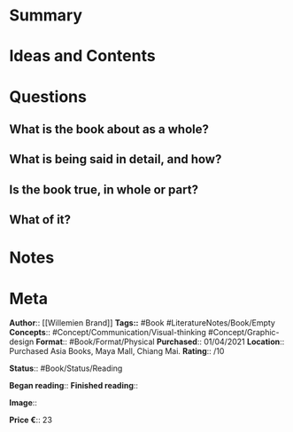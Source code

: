 # Summary

# Ideas and Contents

# Questions
## What is the book about as a whole?

## What is being said in detail, and how?

## Is the book true, in whole or part?

## What of it?

# Notes

# Meta
**Author**:: [[Willemien Brand]]
**Tags::** #Book #LiteratureNotes/Book/Empty
**Concepts**:: #Concept/Communication/Visual-thinking #Concept/Graphic-design 
**Format**:: #Book/Format/Physical 
**Purchased**:: 01/04/2021
**Location**:: Purchased Asia Books, Maya Mall, Chiang Mai.
**Rating**:: /10

**Status**:: #Book/Status/Reading 

**Began reading**:: 
**Finished reading**:: 

**Image**:: 

**Price €**:: 23